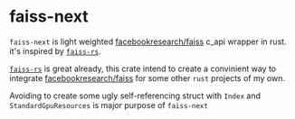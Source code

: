 # faiss-next

`faiss-next` is light weighted [facebookresearch/faiss](https://github.com/facebookresearch/faiss) c_api wrapper in rust. it's inspired by [`faiss-rs`](https://github.com/Enet4/faiss-rs).

[`faiss-rs`](https://github.com/Enet4/faiss-rs) is great already, this crate intend to create a convinient way to integrate [facebookresearch/faiss](https://github.com/facebookresearch/faiss) for some other `rust` projects of my own.

Avoiding to create some ugly self-referencing struct with `Index` and `StandardGpuResources` is major purpose of `faiss-next`